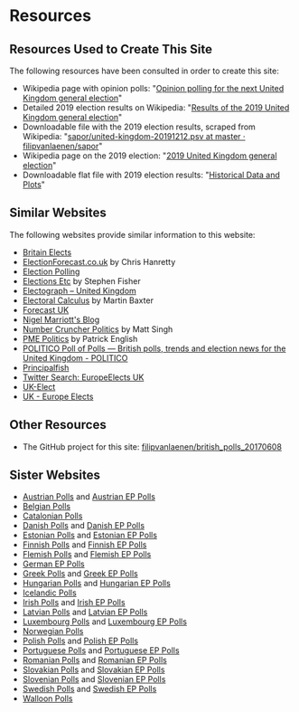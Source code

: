 # Resources

## Resources Used to Create This Site

The following resources have been consulted in order to create this site:

+ Wikipedia page with opinion polls: "[Opinion polling for the next United Kingdom general election](https://en.wikipedia.org/wiki/Opinion_polling_for_the_next_United_Kingdom_general_election)"
+ Detailed 2019 election results on Wikipedia: "[Results of the 2019 United Kingdom general election](https://en.wikipedia.org/wiki/Results_of_the_2019_United_Kingdom_general_election)"
+ Downloadable file with the 2019 election results, scraped from Wikipedia: "[sapor/united-kingdom-20191212.psv at master · filipvanlaenen/sapor](https://github.com/filipvanlaenen/sapor/blob/master/data/gb/united-kingdom-20191212.psv)"
+ Wikipedia page on the 2019 election: "[2019 United Kingdom general election](https://en.wikipedia.org/wiki/2019_United_Kingdom_general_election)"
+ Downloadable flat file with 2019 election results: "[Historical Data and Plots](http://www.electoralcalculus.co.uk/flatfile.html)"

## Similar Websites

The following websites provide similar information to this website:

+ [Britain Elects](http://britainelects.com/)
+ [ElectionForecast.co.uk](http://electionforecast.co.uk/) by Chris Hanretty
+ [Election Polling](http://www.electionpolling.co.uk/polls/general-election)
+ [Elections Etc](https://electionsetc.com/) by Stephen Fisher
+ [Electograph – United Kingdom](https://www.electograph.com/search/label/United%20Kingdom)
+ [Electoral Calculus](http://www.electoralcalculus.co.uk/homepage.html) by Martin Baxter
+ [Forecast UK](http://forecastuk.org.uk/)
+ [Nigel Marriott's Blog](https://marriott-stats.com/nigels-blog/)
+ [Number Cruncher Politics](https://www.ncpolitics.uk/) by Matt Singh
+ [PME Politics](http://www.pmepolitics.co.uk/) by Patrick English
+ [POLITICO Poll of Polls — British polls, trends and election news for the United Kingdom - POLITICO](https://www.politico.eu/europe-poll-of-polls/united-kingdom/)
+ [Principalfish](http://principalfish.co.uk/electionmaps/)
+ [Twitter Search: EuropeElects UK](https://twitter.com/search?q=europeelects%20uk&src=typed_query&f=live)
+ [UK-Elect](http://www.ukelect.co.uk/index.html)
+ [UK - Europe Elects](https://europeelects.eu/european-union/uk/)

## Other Resources

+ The GitHub project for this site: [filipvanlaenen/british_polls_20170608](https://github.com/filipvanlaenen/british_polls_20170608)

## Sister Websites

+ [Austrian Polls](https://filipvanlaenen.github.io/austrian_polls/) and [Austrian EP Polls](https://filipvanlaenen.github.io/austrian_ep_polls/)
+ [Belgian Polls](https://filipvanlaenen.github.io/belgian_polls/)
+ [Catalonian Polls](https://filipvanlaenen.github.io/catalonian_polls/)
+ [Danish Polls](https://filipvanlaenen.github.io/danish_polls/) and [Danish EP Polls](https://filipvanlaenen.github.io/danish_ep_polls/)
+ [Estonian Polls](https://filipvanlaenen.github.io/estonian_polls/) and [Estonian EP Polls](https://filipvanlaenen.github.io/estonian_ep_polls/)
+ [Finnish Polls](https://filipvanlaenen.github.io/finnish_polls/) and [Finnish EP Polls](https://filipvanlaenen.github.io/finnish_ep_polls/)
+ [Flemish Polls](https://filipvanlaenen.github.io/flemish_polls/) and [Flemish EP Polls](https://filipvanlaenen.github.io/flemish_ep_polls/)
+ [German EP Polls](https://filipvanlaenen.github.io/german_ep_polls/)
+ [Greek Polls](https://filipvanlaenen.github.io/greek_polls/) and [Greek EP Polls](https://filipvanlaenen.github.io/greek_ep_polls/)
+ [Hungarian Polls](https://filipvanlaenen.github.io/hungarian_polls/) and [Hungarian EP Polls](https://filipvanlaenen.github.io/hungarian_ep_polls/)
+ [Icelandic Polls](https://filipvanlaenen.github.io/icelandic_polls/)
+ [Irish Polls](https://filipvanlaenen.github.io/irish_polls/) and [Irish EP Polls](https://filipvanlaenen.github.io/irish_ep_polls/)
+ [Latvian Polls](https://filipvanlaenen.github.io/latvian_polls/) and [Latvian EP Polls](https://filipvanlaenen.github.io/latvian_ep_polls/)
+ [Luxembourg Polls](https://filipvanlaenen.github.io/luxembourg_polls/) and [Luxembourg EP Polls](https://filipvanlaenen.github.io/luxembourg_ep_polls/)
+ [Norwegian Polls](https://filipvanlaenen.github.io/norwegian_polls/)
+ [Polish Polls](https://filipvanlaenen.github.io/polish_polls/) and [Polish EP Polls](https://filipvanlaenen.github.io/polish_ep_polls/)
+ [Portuguese Polls](https://filipvanlaenen.github.io/portuguese_polls/) and [Portuguese EP Polls](https://filipvanlaenen.github.io/portuguese_ep_polls/)
+ [Romanian Polls](https://filipvanlaenen.github.io/romanian_polls/) and [Romanian EP Polls](https://filipvanlaenen.github.io/romanian_ep_polls/)
+ [Slovakian Polls](https://filipvanlaenen.github.io/slovakian_polls/) and [Slovakian EP Polls](https://filipvanlaenen.github.io/slovakian_ep_polls/)
+ [Slovenian Polls](https://filipvanlaenen.github.io/slovenian_polls/) and [Slovenian EP Polls](https://filipvanlaenen.github.io/slovenian_ep_polls/)
+ [Swedish Polls](https://filipvanlaenen.github.io/swedish_polls/) and [Swedish EP Polls](https://filipvanlaenen.github.io/swedish_ep_polls/)
+ [Walloon Polls](https://filipvanlaenen.github.io/walloon_polls/)
